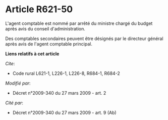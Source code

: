 # Article R621-50

L'agent comptable est nommé par arrêté du ministre chargé du budget après avis du conseil d'administration. 

Des comptables secondaires peuvent être désignés par le directeur général après avis de l'agent comptable principal.

**Liens relatifs à cet article**

_Cite_:

  - Code rural L621-1, L226-1, L226-8, R684-1, R684-2

_Modifié par_:

  - Décret n°2009-340 du 27 mars 2009 - art. 2

_Cité par_:

  - Décret n°2009-340 du 27 mars 2009 - art. 9 (Ab)

